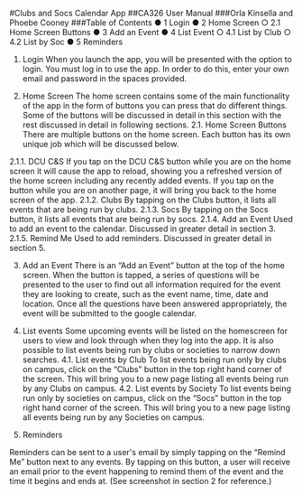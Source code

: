 #Clubs and Socs Calendar App
##CA326 User Manual
###Orla Kinsella and Phoebe Cooney
###Table of Contents
● 1 Login
● 2 Home Screen
○ 2.1 Home Screen Buttons
● 3 Add an Event
● 4 List Event
○ 4.1 List by Club
○ 4.2 List by Soc
● 5 Reminders

1. Login
When you launch the app, you will be presented with the option to login. You must
log in to use the app. In order to do this, enter your own email and password in the
spaces provided.

2. Home Screen
The home screen contains some of the main functionality of the app in the form of
buttons you can press that do different things. Some of the buttons will be discussed
in detail in this section with the rest discussed in detail in following sections.
2.1. Home Screen Buttons
There are multiple buttons on the home screen. Each button has its own
unique job which will be discussed below.

2.1.1. DCU C&S
If you tap on the DCU C&S button while you are on the home screen it will cause the
app to reload, showing you a refreshed version of the home screen including any
recently added events. If you tap on the button while you are on another page, it will
bring you back to the home screen of the app.
2.1.2. Clubs
By tapping on the Clubs button, it lists all events that are being run by clubs.
2.1.3. Socs
By tapping on the Socs button, it lists all events that are being run by socs.
2.1.4. Add an Event
Used to add an event to the calendar. Discussed in greater detail in section 3.
2.1.5. Remind Me
Used to add reminders. Discussed in greater detail in section 5.

3. Add an Event
There is an “Add an Event” button at the top of the home screen. When the button is
tapped, a series of questions will be presented to the user to find out all information
required for the event they are looking to create, such as the event name, time, date
and location. Once all the questions have been answered appropriately, the event
will be submitted to the google calendar.

4. List events
Some upcoming events will be listed on the homescreen for users to view and look
through when they log into the app. It is also possible to list events being run by
clubs or societies to narrow down searches.
4.1. List events by Club
To list events being run only by clubs on campus, click on the “Clubs” button in the
top right hand corner of the screen. This will bring you to a new page listing all
events being run by any Clubs on campus.
4.2. List events by Society
To list events being run only by societies on campus, click on the “Socs” button in
the top right hand corner of the screen. This will bring you to a new page listing all
events being run by any Societies on campus.
5. Reminders

Reminders can be sent to a user's email by simply tapping on the “Remind Me”
button next to any events. By tapping on this button, a user will receive an email prior
to the event happening to remind them of the event and the time it begins and ends
at. (See screenshot in section 2 for reference.)

